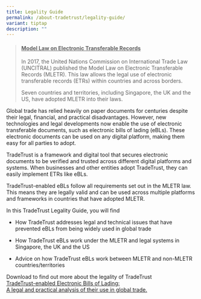 ```yaml
---
title: Legality Guide
permalink: /about-tradetrust/legality-guide/
variant: tiptap
description: ""
---
```

<blockquote>
<h4><strong><u>Model Law on Electronic Transferable Records</u></strong></h4>
<p>In 2017, the United Nations Commission on International Trade Law (UNCITRAL)
published the Model Law on Electronic Transferable Records (MLETR). This
law allows the legal use of electronic transferable records (ETRs) within
countries and across borders.&nbsp;</p>
<p>Seven countries and territories, including Singapore, the UK and the US,
have adopted MLETR into their laws.&nbsp;</p>
<p></p>
</blockquote>
<p>Global trade has relied heavily on paper documents for centuries despite
their legal, financial, and practical disadvantages. However, new technologies
and legal developments now enable the use of electronic transferable documents,
such as electronic bills of lading (eBLs). These electronic documents can
be used on any digital platform, making them easy for all parties to adopt.&nbsp;</p>
<p>TradeTrust is a framework and digital tool that secures electronic documents
to be verified and trusted across different digital platforms and systems.
When businesses and other entities adopt TradeTrust, they can easily implement
ETRs like eBLs.&nbsp;&nbsp;</p>
<p>TradeTrust-enabled eBLs follow all requirements set out in the MLETR law.
This means they are legally valid and can be used across multiple platforms
and frameworks in countries that have adopted MLETR.&nbsp;</p>
<p>In this TradeTrust Legality Guide, you will find&nbsp;</p>
<ul data-tight="true" class="tight">
<li>
<p>How TradeTrust addresses legal and technical issues that have prevented
eBLs from being widely used in global trade</p>
</li>
<li>
<p>How TradeTrust eBLs work under the MLETR and legal systems in Singapore,
the UK and the US</p>
</li>
<li>
<p>Advice on how TradeTrust eBLs work between MLETR and non-MLETR countries/territories
<br>
</p>
</li>
</ul>
<p>Download to find out more about the legality of TradeTrust
<br><a href="https://www.tradetrust.io/static/images/legality/Stephenson_Harwood_Article_on_TradeTrust_eBLs.pdf" rel="noopener noreferrer nofollow" target="_blank">TradeTrust-enabled Electronic Bills of Lading: </a>
<br><a href="https://www.tradetrust.io/static/images/legality/Stephenson_Harwood_Article_on_TradeTrust_eBLs.pdf" rel="noopener noreferrer nofollow" target="_blank">A legal and practical analysis of their use in global trade.</a>
</p>
<p></p>